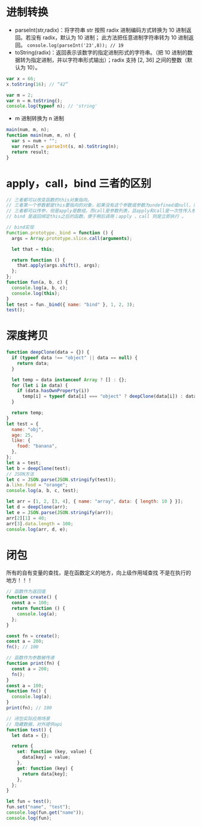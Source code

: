 # 进制转换

- parseInt(str,radix)：将字符串 str 按照 radix 进制编码方式转换为 10 进制返回。若没有 radix，默认为 10 进制； 此方法把任意进制字符串转为 10 进制返回。
  `console.log(parseInt('23',8)); // 19`
- toString(radix)：返回表示该数字的指定进制形式的字符串。（把 10 进制的数据转为指定进制，并以字符串形式输出）；radix 支持 [2, 36] 之间的整数（默认为 10）。

```js
var x = 66;
x.toString(16); // “42”

var m = 2;
var n = m.toString();
console.log(typeof n); // 'string'
```

- m 进制转换为 n 进制

```js
main(num, m, n);
function main(num, m, n) {
  var s = num + "";
  var result = parseInt(s, m).toString(n);
  return result;
}
```

# apply，call，bind 三者的区别

```js
// 三者都可以改变函数的this对象指向。
// 三者第一个参数都是this要指向的对象，如果没有这个参数或参数为undefined或null，则默认指向全局window。
// 三者都可以传参，但是apply是数组，而call是参数列表，且apply和call是一次性传入参数，而bind可以分为多次传入。
// bind 是返回绑定this之后的函数，便于稍后调用；apply 、call 则是立即执行 。

// bind实现
Function.prototype._bind = function () {
  args = Array.prototype.slice.call(arguments);

  let that = this;

  return function () {
    that.apply(args.shift(), args);
  };
};
function fun(a, b, c) {
  console.log(a, b, c);
  console.log(this);
}
let test = fun._bind({ name: "bind" }, 1, 2, 3);
test();
```

# 深度拷贝

```js
function deepClone(data = {}) {
  if (typeof data !== "object" || data == null) {
    return data;
  }

  let temp = data instanceof Array ? [] : {};
  for (let i in data) {
    if (data.hasOwnProperty(i))
      temp[i] = typeof data[i] === "object" ? deepClone(data[i]) : data[i];
  }

  return temp;
}
let test = {
  name: "obj",
  age: 25,
  like: {
    food: "banana",
  },
};
let a = test;
let b = deepClone(test);
// JSON方法
let c = JSON.parse(JSON.stringify(test));
a.like.food = "orange";
console.log(a, b, c, test);

let arr = [1, 2, [3, 4], { name: "array", data: { length: 10 } }];
let d = deepClone(arr);
let e = JSON.parse(JSON.stringify(arr));
arr[2][1] = 40;
arr[3].data.length = 100;
console.log(arr, d, e);
```

# 闭包

所有的自有变量的查找，是在函数定义的地方，向上级作用域查找
不是在执行的地方！！！

```js
// 函数作为返回值
function create() {
  const a = 100;
  return function () {
    console.log(a);
  };
}

const fn = create();
const a = 200;
fn(); // 100

// 函数作为参数被传递
function print(fn) {
  const a = 200;
  fn();
}
const a = 100;
function fn() {
  console.log(a);
}
print(fn); // 100

// 闭包实际应用场景
// 隐藏数据，对外提供api
function test() {
  let data = {};

  return {
    set: function (key, value) {
      data[key] = value;
    },
    get: function (key) {
      return data[key];
    },
  };
}

let fun = test();
fun.set("name", "test");
console.log(fun.get("name"));
console.log(fun);
```
